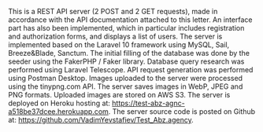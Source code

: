 This is a REST API server (2 POST and 2 GET requests), made in accordance with the API documentation attached to this letter.
An interface part has also been implemented, which in particular includes registration and authorization forms, and displays a list of users.
The server is implemented based on the Laravel 10 framework using MySQL, Sail, Breeze&Blade, Sanctum.
The initial filling of the database was done by the seeder using the FakerPHP / Faker library.
Database query research was performed using Laravel Telescope.
API request generation was performed using Postman Desktop.
Images uploaded to the server were processed using the tinypng.com API.
The server saves images  in WebP, JPEG and PNG formats.
Uploaded images are stored on AWS S3.
The server is deployed on Heroku hosting at: https://test-abz-agnc-a518be37dcee.herokuapp.com.
The server source code is posted on Github at: https://github.com/VadimYevstafiev/Test_Abz.agency.

